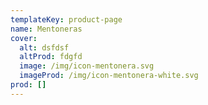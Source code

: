 ```yaml
---
templateKey: product-page
name: Mentoneras
cover:
  alt: dsfdsf
  altProd: fdgfd
  image: /img/icon-mentonera.svg
  imageProd: /img/icon-mentonera-white.svg
prod: []
---
```


